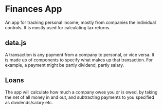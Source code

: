 # Finances App

An app for tracking personal income, mostly from companies the individual controls.
It is mostly used for calculating tax returns.

## data.js

A transaction is any payment from a company to personal, or vice versa.
It is made up of components to specify what makes up that transaction.
For example, a payment might be partly dividend, partly salary.

## Loans

The app will calculate how much a company owes you or is owed, by taking the net of all money in and out, and subtracting payments to you specified as dividends/salary etc.